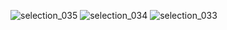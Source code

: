 ![selection_035](https://user-images.githubusercontent.com/13698885/45433727-12742880-b6ad-11e8-8680-d1ada9328412.jpg)
![selection_034](https://user-images.githubusercontent.com/13698885/45433739-16a04600-b6ad-11e8-8f65-c7a966cf24f5.jpg)
![selection_033](https://user-images.githubusercontent.com/13698885/45433746-1acc6380-b6ad-11e8-9011-04864bf629f3.jpg)
